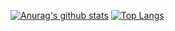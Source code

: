 [![Anurag's github stats](https://github-readme-stats.vercel.app/api?username=zhonghanwen)](https://github.com/anuraghazra/github-readme-stats)
[![Top Langs](https://github-readme-stats.vercel.app/api/top-langs/?username=zhonghanwen&hide=html,c)](https://github.com/anuraghazra/github-readme-stats)

<!--
**zhonghanwen/zhonghanwen** is a ✨ _special_ ✨ repository because its `README.md` (this file) appears on your GitHub profile.

Here are some ideas to get you started:

- 🔭 I’m currently working on ...
- 🌱 I’m currently learning ...
- 👯 I’m looking to collaborate on ...
- 🤔 I’m looking for help with ...
- 💬 Ask me about ...
- 📫 How to reach me: ...
- 😄 Pronouns: ...
- ⚡ Fun fact: ...
-->

